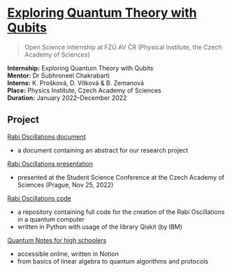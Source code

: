 # [Exploring Quantum Theory with Qubits](https://denvitko.github.io/Exploring-Quantum-Theory-with-Qubits)
> Open Science internship at FZÚ AV ČR (Physical Institute, the Czech Academy of Sciences) 

**Internship:** Exploring Quantum Theory with Qubits  
**Mentor:** Dr Subhroneel Chakrabarti   
**Interns:** K. Prošková, D. Vítková & B. Zemanová   
**Place:** Physics Institute, Czech Academy of Sciences   
**Duration:** January 2022–December 2022

## Project
[Rabi Oscillations document](./RABI-Oscillation/Rabi-Oscillations.pdf)
- a document containing an abstract for our research project

[Rabi Oscillations presentation](./PRESENTATIONS/Rabi-Oscillation.pdf)
- presented at the Student Science Conference at the Czech Academy of Sciences (Prague, Nov 25, 2022)

[Rabi Oscillations code](./RABI-Oscillation)
- a repository containing full code for the creation of the Rabi Oscillations in a quantum computer
- written in Python with usage of the library Qiskit (by IBM)

[Quantum Notes for high schoolers](https://superstrings.notion.site/Exploring-Quantum-Theory-with-Qubits-a4b99196fcdf4dceb3f7f4e96d6f00f2)
- accessible online, written in Notion
- from basics of linear algebra to quantum algorithms and protocols
